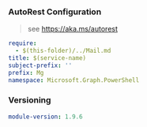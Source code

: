 ### AutoRest Configuration

> see https://aka.ms/autorest

``` yaml
require:
  - $(this-folder)/../Mail.md
title: $(service-name)
subject-prefix: ''
prefix: Mg
namespace: Microsoft.Graph.PowerShell
```

### Versioning

``` yaml
module-version: 1.9.6
```
